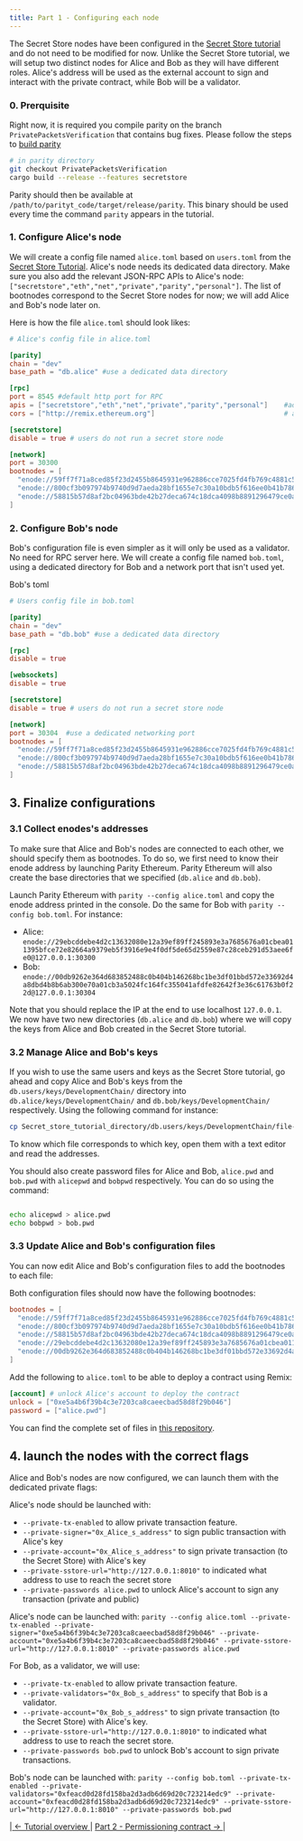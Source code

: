 ```yaml
---
title: Part 1 - Configuring each node
---
```


The Secret Store nodes have been configured in the [Secret Store tutorial](https://wiki.parity.io/Secret-Store-Tutorial-overview) and do not need to be modified for now.
Unlike the Secret Store tutorial, we will setup two distinct nodes for Alice and Bob as they will have different roles.
Alice's address will be used as the external account to sign and interact with the private contract, while Bob will be a validator.

### 0. Prerquisite

Right now, it is required you compile parity on the branch `PrivatePacketsVerification` that contains bug fixes. Please follow the steps to [build parity](https://wiki.parity.io/Setup#building-from-source)
```bash
# in parity directory
git checkout PrivatePacketsVerification
cargo build --release --features secretstore
```

Parity should then be available at `/path/to/parityt_code/target/release/parity`. This binary should be used every time the command `parity` appears in the tutorial.

### 1. Configure Alice's node
We will create a config file named `alice.toml` based on `users.toml` from the [Secret Store Tutorial](https://wiki.parity.io/Secret-Store-Tutorial-overview).
Alice's node needs its dedicated data directory. Make sure you also add the relevant JSON-RPC APIs to Alice's node: `["secretstore","eth","net","private","parity","personal"]`.
The list of bootnodes correspond to the Secret Store nodes for now; we will add Alice and Bob's node later on.

Here is how the file `alice.toml` should look likes:

```toml
# Alice's config file in alice.toml

[parity]
chain = "dev"
base_path = "db.alice" #use a dedicated data directory

[rpc]
port = 8545 #default http port for RPC
apis = ["secretstore","eth","net","private","parity","personal"]    #add "private","parity","personal"
cors = ["http://remix.ethereum.org"]                                # allow remix to access this node

[secretstore]
disable = true # users do not run a secret store node

[network]
port = 30300
bootnodes = [
  "enode://59ff7f71a8ced85f23d2455b8645931e962886cce7025fd4fb769c4881c505d8445aa24be98b1aa3067cf7490a2ff0cd1558c37f6a536a4d799f8d93c3fe21ea@127.0.0.1:30301",
  "enode://800cf3b097974b9740d9d7aeda28bf1655e7c30a10bdb5f616ee0b41b786c13ce8d4008854d96430193b7cb4710a59c418566d5f6111bce4a18319757eaec358@127.0.0.1:30302",
  "enode://58815b57d8af2bc04963bde42b27deca674c18dca4098b8891296479ce0a83c2398a141babb835f181c6447bb1ac2ce4dca88ec20908d41b86166018d842fab4@127.0.0.1:30303",
]

```

### 2. Configure Bob's node

Bob's configuration file is even simpler as it will only be used as a validator. No need for RPC server here.
We will create a config file named `bob.toml`, using a dedicated directory for Bob and a network port that isn't used yet.

Bob's toml
```toml
# Users config file in bob.toml

[parity]
chain = "dev"
base_path = "db.bob" #use a dedicated data directory

[rpc]
disable = true

[websockets]
disable = true

[secretstore]
disable = true # users do not run a secret store node

[network]
port = 30304  #use a dedicated networking port
bootnodes = [
  "enode://59ff7f71a8ced85f23d2455b8645931e962886cce7025fd4fb769c4881c505d8445aa24be98b1aa3067cf7490a2ff0cd1558c37f6a536a4d799f8d93c3fe21ea@127.0.0.1:30301",
  "enode://800cf3b097974b9740d9d7aeda28bf1655e7c30a10bdb5f616ee0b41b786c13ce8d4008854d96430193b7cb4710a59c418566d5f6111bce4a18319757eaec358@127.0.0.1:30302",
  "enode://58815b57d8af2bc04963bde42b27deca674c18dca4098b8891296479ce0a83c2398a141babb835f181c6447bb1ac2ce4dca88ec20908d41b86166018d842fab4@127.0.0.1:30303",
]
```

## 3. Finalize configurations
 
### 3.1 Collect enodes's addresses
 
To make sure that Alice and Bob's nodes are connected to each other, we should specify them as bootnodes. To do so, we first need to know their enode address by launching Parity Ethereum. Parity Ethereum will also create the base directories that we specified (`db.alice` and `db.bob`).  

Launch Parity Ethereum with `parity --config alice.toml` and copy the enode address printed in the console. Do the same for Bob with `parity --config bob.toml`.
For instance:  
- Alice: `enode://29ebcddebe4d2c13632080e12a39ef89ff245893e3a7685676a01cbea011395bfce72e82664a9379eb5f3916e9e4f0df5de65d2559e87c28ceb291d53aee6fe0@127.0.0.1:30300`
- Bob: `enode://00db9262e364d683852488c0b404b146268bc1be3df01bbd572e33692d4a8dbd4b8b6ab300e70a01cb3a5024fc164fc355041afdfe82642f3e36c61763b0f22d@127.0.0.1:30304`

Note that you should replace the IP at the end to use localhost `127.0.0.1`.  
We now have two new directories (`db.alice` and `db.bob`) where we will copy the keys from Alice and Bob created in the Secret Store tutorial.

### 3.2 Manage Alice and Bob's keys

If you wish to use the same users and keys as the Secret Store tutorial, go ahead and copy Alice and Bob's keys from the `db.users/keys/DevelopmentChain/` directory into `db.alice/keys/DevelopmentChain/` and `db.bob/keys/DevelopmentChain/` respectively. Using the following command for instance:

```bash
cp Secret_store_tutorial_directory/db.users/keys/DevelopmentChain/file-for-alice-key Private_tx_tutorial_directory/db.alice/keys/DevelopmentChain/file-for-alice-key

```

To know which file corresponds to which key, open them with a text editor and read the addresses.

You should also create password files for Alice and Bob, `alice.pwd` and `bob.pwd` with `alicepwd` and `bobpwd` respectively. You can do so using the command:
```bash

echo alicepwd > alice.pwd
echo bobpwd > bob.pwd
```

### 3.3 Update Alice and Bob's configuration files

You can now edit Alice and Bob's configuration files to add the bootnodes to each file:

Both configuration files should now have the following bootnodes:
```toml
bootnodes = [
  "enode://59ff7f71a8ced85f23d2455b8645931e962886cce7025fd4fb769c4881c505d8445aa24be98b1aa3067cf7490a2ff0cd1558c37f6a536a4d799f8d93c3fe21ea@127.0.0.1:30301",
  "enode://800cf3b097974b9740d9d7aeda28bf1655e7c30a10bdb5f616ee0b41b786c13ce8d4008854d96430193b7cb4710a59c418566d5f6111bce4a18319757eaec358@127.0.0.1:30302",
  "enode://58815b57d8af2bc04963bde42b27deca674c18dca4098b8891296479ce0a83c2398a141babb835f181c6447bb1ac2ce4dca88ec20908d41b86166018d842fab4@127.0.0.1:30303",
  "enode://29ebcddebe4d2c13632080e12a39ef89ff245893e3a7685676a01cbea011395bfce72e82664a9379eb5f3916e9e4f0df5de65d2559e87c28ceb291d53aee6fe0@127.0.0.1:30300",
  "enode://00db9262e364d683852488c0b404b146268bc1be3df01bbd572e33692d4a8dbd4b8b6ab300e70a01cb3a5024fc164fc355041afdfe82642f3e36c61763b0f22d@127.0.0.1:30304"
]
```

Add the following to `alice.toml` to be able to deploy a contract using Remix:
```toml
[account] # unlock Alice's account to deploy the contract
unlock = ["0xe5a4b6f39b4c3e7203ca8caeecbad58d8f29b046"]
password = ["alice.pwd"]
```

You can find the complete set of files in [this repository](https://github.com/Tbaut/Private-Transations-Tutorial-files/tree/master/config).

## 4. launch the nodes with the correct flags

Alice and Bob's nodes are now configured, we can launch them with the dedicated private flags:

Alice's node should be launched with:

- `--private-tx-enabled` to allow private transaction feature.
- `--private-signer="0x_Alice_s_address"` to sign public transaction with Alice's key
- `--private-account="0x_Alice_s_address"` to sign private transaction (to the Secret Store) with Alice's key
- `--private-sstore-url="http://127.0.0.1:8010"` to indicated what address to use to reach the secret store
- `--private-passwords alice.pwd` to unlock Alice's account to sign any transaction (private and public)

Alice's node can be launched with:
`parity --config alice.toml --private-tx-enabled --private-signer="0xe5a4b6f39b4c3e7203ca8caeecbad58d8f29b046" --private-account="0xe5a4b6f39b4c3e7203ca8caeecbad58d8f29b046" --private-sstore-url="http://127.0.0.1:8010" --private-passwords alice.pwd`

For Bob, as a validator, we will use:
- `--private-tx-enabled` to allow private transaction feature.
- `--private-validators="0x_Bob_s_address"` to specify that Bob is a validator.
- `--private-account="0x_Bob_s_address"` to sign private transaction (to the Secret Store) with Alice's key.
- `--private-sstore-url="http://127.0.0.1:8010"` to indicated what address to use to reach the secret store.
- `--private-passwords bob.pwd` to unlock Bob's account to sign private transactions.

Bob's node can be launched with:
`parity --config bob.toml --private-tx-enabled --private-validators="0xfeacd0d28fd158ba2d3adb6d69d20c723214edc9" --private-account="0xfeacd0d28fd158ba2d3adb6d69d20c723214edc9" --private-sstore-url="http://127.0.0.1:8010" --private-passwords bob.pwd`

|[ ← Tutorial overview ](Private-Transactions-Tutorial-Overview.md) | [ Part 2 - Permissioning contract → ](Private-Transactions-Tutorial-2.md)|
